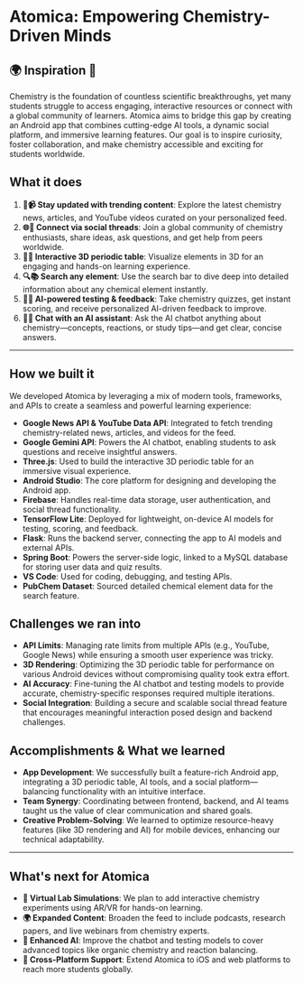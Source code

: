 # **Atomica: Empowering Chemistry-Driven Minds**  

## **🌍 Inspiration 🔬**  

Chemistry is the foundation of countless scientific breakthroughs, yet many students struggle to access engaging, interactive resources or connect with a global community of learners. Atomica aims to bridge this gap by creating an Android app that combines cutting-edge AI tools, a dynamic social platform, and immersive learning features. Our goal is to inspire curiosity, foster collaboration, and make chemistry accessible and exciting for students worldwide.

## **What it does**  
1. **📰📹 Stay updated with trending content**: Explore the latest chemistry news, articles, and YouTube videos curated on your personalized feed.  
2. **🌐💬 Connect via social threads**: Join a global community of chemistry enthusiasts, share ideas, ask questions, and get help from peers worldwide.  
3. **🧪✨ Interactive 3D periodic table**: Visualize elements in 3D for an engaging and hands-on learning experience.  
4. **🔍📚 Search any element**: Use the search bar to dive deep into detailed information about any chemical element instantly.  
5. **🤖📝 AI-powered testing & feedback**: Take chemistry quizzes, get instant scoring, and receive personalized AI-driven feedback to improve.  
6. **💬🧠 Chat with an AI assistant**: Ask the AI chatbot anything about chemistry—concepts, reactions, or study tips—and get clear, concise answers.  

---

## **How we built it**  

We developed Atomica by leveraging a mix of modern tools, frameworks, and APIs to create a seamless and powerful learning experience:  

- **Google News API & YouTube Data API**: Integrated to fetch trending chemistry-related news, articles, and videos for the feed.  
- **Google Gemini API**: Powers the AI chatbot, enabling students to ask questions and receive insightful answers.  
- **Three.js**: Used to build the interactive 3D periodic table for an immersive visual experience.  
- **Android Studio**: The core platform for designing and developing the Android app.  
- **Firebase**: Handles real-time data storage, user authentication, and social thread functionality.  
- **TensorFlow Lite**: Deployed for lightweight, on-device AI models for testing, scoring, and feedback.  
- **Flask**: Runs the backend server, connecting the app to AI models and external APIs.  
- **Spring Boot**: Powers the server-side logic, linked to a MySQL database for storing user data and quiz results.  
- **VS Code**: Used for coding, debugging, and testing APIs.  
- **PubChem Dataset**: Sourced detailed chemical element data for the search feature.  

## **Challenges we ran into**  

- **API Limits**: Managing rate limits from multiple APIs (e.g., YouTube, Google News) while ensuring a smooth user experience was tricky.  
- **3D Rendering**: Optimizing the 3D periodic table for performance on various Android devices without compromising quality took extra effort.  
- **AI Accuracy**: Fine-tuning the AI chatbot and testing models to provide accurate, chemistry-specific responses required multiple iterations.  
- **Social Integration**: Building a secure and scalable social thread feature that encourages meaningful interaction posed design and backend challenges.  

## **Accomplishments & What we learned**  

- **App Development**: We successfully built a feature-rich Android app, integrating a 3D periodic table, AI tools, and a social platform—balancing functionality with an intuitive interface.  
- **Team Synergy**: Coordinating between frontend, backend, and AI teams taught us the value of clear communication and shared goals.  
- **Creative Problem-Solving**: We learned to optimize resource-heavy features (like 3D rendering and AI) for mobile devices, enhancing our technical adaptability.  

---

## **What's next for Atomica**  

- **🧪 Virtual Lab Simulations**: We plan to add interactive chemistry experiments using AR/VR for hands-on learning.  
- **🌍 Expanded Content**: Broaden the feed to include podcasts, research papers, and live webinars from chemistry experts.  
- **🤖 Enhanced AI**: Improve the chatbot and testing models to cover advanced topics like organic chemistry and reaction balancing.  
- **📱 Cross-Platform Support**: Extend Atomica to iOS and web platforms to reach more students globally.

